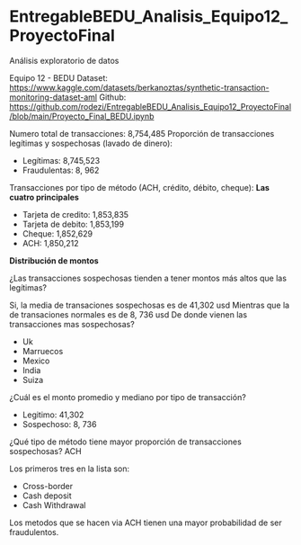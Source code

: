 # EntregableBEDU_Analisis_Equipo12_ProyectoFinal

Análisis exploratorio de datos

Equipo 12 - BEDU
Dataset: https://www.kaggle.com/datasets/berkanoztas/synthetic-transaction-monitoring-dataset-aml
Github: https://github.com/rodezi/EntregableBEDU_Analisis_Equipo12_ProyectoFinal/blob/main/Proyecto_Final_BEDU.ipynb

Numero total de transacciones: 8,754,485
Proporción de transacciones legítimas y sospechosas (lavado de dinero):

*  Legítimas: 8,745,523
*  Fraudulentas: 8, 962

Transacciones por tipo de método (ACH, crédito, débito, cheque):
**Las cuatro principales**

*  Tarjeta de credito: 1,853,835
*  Tarjeta de debito: 1,853,199
*  Cheque: 1,852,629
*  ACH: 1,850,212

**Distribución de montos**

¿Las transacciones sospechosas tienden a tener montos más altos que las legítimas?

Si, la media de transaciones sospechosas es de 41,302 usd
Mientras que la de transaciones normales es de 8, 736 usd
De donde vienen las transacciones mas sospechosas?

* Uk
* Marruecos
* Mexico
* India
* Suiza

¿Cuál es el monto promedio y mediano por tipo de transacción?

* Legitimo: 41,302
* Sospechoso: 8, 736

¿Qué tipo de método tiene mayor proporción de transacciones sospechosas? ACH

Los primeros tres en la lista son:

* Cross-border
* Cash deposit
* Cash Withdrawal


Los metodos que se hacen via ACH tienen una mayor probabilidad de ser fraudulentos.
